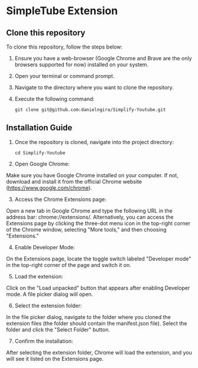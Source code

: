 # SimpleTube Extension

## Clone this repository

To clone this repository, follow the steps below:

1. Ensure you have a web-browser (Google Chrome and Brave are the only browsers supported for now) installed on your system.
2. Open your terminal or command prompt.
3. Navigate to the directory where you want to clone the repository.
4. Execute the following command:

   ```
   git clone git@github.com:danielngira/Simplify-Youtube.git
   ```

## Installation Guide

1. Once the repository is cloned, navigate into the project directory:

   ```
   cd Simplify-Youtube
   ```

2. Open Google Chrome:

Make sure you have Google Chrome installed on your computer. If not, download and install it from the official Chrome website (<https://www.google.com/chrome>).

3. Access the Chrome Extensions page:

Open a new tab in Google Chrome and type the following URL in the address bar: chrome://extensions/. Alternatively, you can access the Extensions page by clicking the three-dot menu icon in the top-right corner of the Chrome window, selecting "More tools," and then choosing "Extensions."

4. Enable Developer Mode:

On the Extensions page, locate the toggle switch labeled "Developer mode" in the top-right corner of the page and switch it on.

5. Load the extension:

Click on the "Load unpacked" button that appears after enabling Developer mode. A file picker dialog will open.

6. Select the extension folder:

In the file picker dialog, navigate to the folder where you cloned the extension files (the folder should contain the manifest.json file). Select the folder and click the "Select Folder" button.

7. Confirm the installation:

After selecting the extension folder, Chrome will load the extension, and you will see it listed on the Extensions page.

